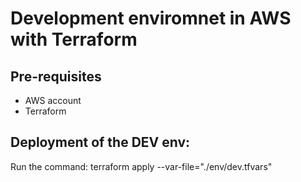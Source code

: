 # Development enviromnet in AWS with Terraform

## Pre-requisites

- AWS account 
- Terraform

## Deployment of the DEV env:

Run the command: terraform apply --var-file="./env/dev.tfvars"